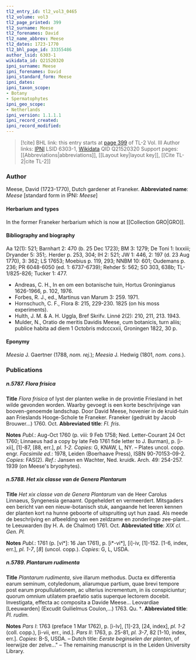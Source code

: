 ```yaml
---
tl2_entry_id: tl2_vol3_0465
tl2_volume: vol3
tl2_page_printed: 399
tl2_surname: Meese
tl2_forenames: David
tl2_name_abbrev: Meese
tl2_dates: 1723-1770
tl2_bhl_page_id: 33355486
author_lsid: 6303-1
wikidata_id: Q21520320
ipni_surname: Meese
ipni_forenames: David
ipni_standard_form: Meese
ipni_dates: 
ipni_taxon_scope: 
- Botany
- Spermatophytes
ipni_geo_scope: 
- Netherlands
ipni_version: 1.1.1.1
ipni_record_created: 
ipni_record_modified:
---
```


> [!cite] BHL link: this entry starts at [page 399](https://www.biodiversitylibrary.org/page/33355486) of TL-2 Vol. III
> Author links: [IPNI](https://www.ipni.org/a/6303-1) LSID 6303-1, [Wikidata](https://www.wikidata.org/wiki/Q21520320) QID Q21520320
> Support pages: [[Abbreviations|abbreviations]], [[Layout key|layout key]], [[Cite TL-2|cite TL-2]]

### Author

Meese, David (1723-1770), Dutch gardener at Franeker. 
**Abbreviated name**: *Meese* \[standard form in IPNI: *Meese*\]

#### Herbarium and types

In the former Franeker herbarium which is now at [[Collection GRO|GRO]].

#### Bibliography and biography

Aa 12(1): 521; Barnhart 2: 470 (b. 25 Dec 1723); BM 3: 1279; De Toni 1: lxxxiii; Dryander 5: 351;. Herder p. 253, 304; IH 2: 521; JW 1: 446, 2: 197 (d. 23 Aug 1770), 3: 362; LS 17653; Moebius p. 119, 293; NNBM 10: 601; Oudemans p. 236; PR 6048-6050 (ed. 1: 6737-6739); Rehder 5: 562; SO 303, 638b; TL-1/825-826; Tucker 1: 477.
- Andreas, C. H., In en om een botanische tuin, Hortus Groningianus 1626-1966, p. 102, 1976.
- Forbes, R. J., ed., Martinus van Marum 3: 259. 1971.
- Hornschuch, C. F., Flora 8: 215, 229-230. 1825 (on his moss experiments).
- Hulth, J. M. & A. H. Uggla, Bref Skrifv. Linné 2(2): 210, 211, 213. 1943.
- Mulder, N., Oratio de meritis Davidis Meese, cum botanicis, turn aliis; publice habita ad diem 1 Octobris mdcccxxii, Groningen 1822, 30 p.

#### Eponymy

*Meesia* J. Gaertner (1788, *nom. rej.*); *Meesia* J. Hedwig (1801, *nom. cons.*).

### Publications

##### n.5787. Flora frisica

**Title**
*Flora frisica* of lyst der planten welke in de provintie Friesland in het wilde gevonden worden. Waarby gevoegt is een korte beschrijvinge van booven-genoemde landschap. Door David Meese, hovenier in de kruid-tuin aan Frieslands Hooge-Schole te Franeker. Franeker (gedrukt by Jacob Brouwer...) 1760. Oct.
**Abbreviated title**: *Fl. fris*.

**Notes**
*Publ*.: Aug-Oct 1760 (p. viii: 9 Feb 1758; Ned. Letter-Courant 24 Oct 1760; Linnaeus had a copy by late Feb 1761 fide letter to J. Burman), p. \[i-xii\], \[1\]-87, \[88, err.\], *pl. 1-2. Copies*: G, KNAW, L, NY. – Plates uncol. copp. engr.
*Facsimile ed*.: 1978, Leiden (Boerhaave Press), ISBN 90-70153-09-2. *Copies*: FAS(2).
*Ref*.: Jansen en Wachter, Ned. kruidk. Arch. 49: 254-257. 1939 (on Meese's bryophytes).

##### n.5788. Het xix classe van de Genera Plantarum

**Title**
*Het xix classe van de Genera Plantarum* van de Heer Carolus Linnaeus, Syngenesia genaamt. Opgeheldert en vermeerdert. Mitsgaders een bericht van een nieuw-botanisch stuk, aangaande het leeren kennen der planten kort na hunne geboorte of uitspruiting uyt hun zaad. Als meede de beschrijving en afbeelding van een zeldzame en zonderlinge zee-plant... te Leeuwarden (by H. A. de Chalmot) 1761. Oct.
**Abbreviated title**: *XIX cl. Gen. Pl.*

**Notes**
*Publ*.: 1761 (p. \[vi\*\]: 16 Jan 1761), p. \[i\*-vi\*\], \[i\]-iv, \[1\]-152. \[1-6, index, err.\], *pl. 1-7*, \[*8*\] (uncol. copp.). *Copies*: G, L, USDA.

##### n.5789. Plantarum rudimenta

**Title**
*Plantarum rudimenta*, sive illarum methodus. Ducta ex differentia earum seminum, cotyledonum, aliarumque partium, quae brevi tempore post earum propullulationem, ac ulterius incrementum, in iis conspiciuntur; quorum omnium utilatem praefatio satis superque lectorem docebit. Investigata, effecta ac composita a Davide Meese... Leovardiae \[Leeuwarden\] (Excudit Guilielmus Coulon,...) 1763. Qu. †.
**Abbreviated title**: *Pl. rudim.*

**Notes**
*Pars I*: 1763 (preface 1 Mar 1762), p. \[i-Iv\], \[1\]-23, \[24, index\], *pl. 1-2* (coll. copp.), \[i-vii, err., ind.\].
*Pars II*: 1763, p. 25-81, *pl. 3-7*, 82 \[1-10, index, err.\].
*Copies*: B-S, USDA. – Dutch title: *Eerste beginselen der planten*, of leerwijze der zelve..." – The remaining manuscript is in the Leiden University Library.

